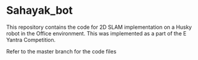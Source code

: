 # Sahayak_bot
This repository contains the code for 2D SLAM implementation on a Husky robot in the Office environment. This was implemented as a part of the E Yantra Competition.

Refer to the master branch for the code files

